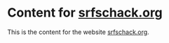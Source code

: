 # Content for [srfschack.org][1]

This is the content for the website [srfschack.org][1].

[1]: https://srfschack.org
